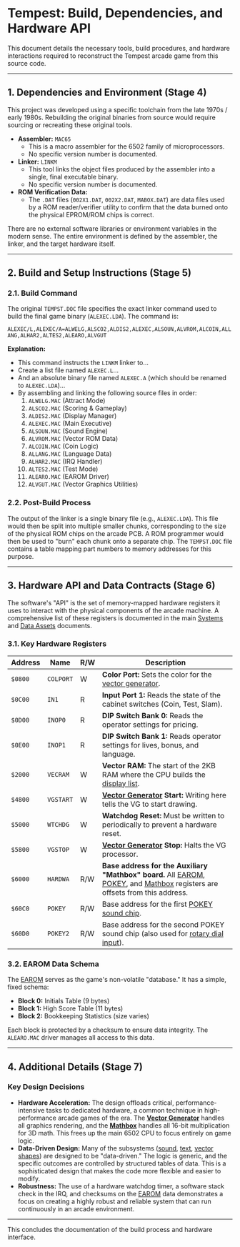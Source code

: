 # Tempest: Build, Dependencies, and Hardware API

This document details the necessary tools, build procedures, and hardware interactions required to reconstruct the Tempest arcade game from this source code.

---

## 1. Dependencies and Environment (Stage 4)

This project was developed using a specific toolchain from the late 1970s / early 1980s. Rebuilding the original binaries from source would require sourcing or recreating these original tools.

-   **Assembler:** `MAC65`
    -   This is a macro assembler for the 6502 family of microprocessors.
    -   No specific version number is documented.
-   **Linker:** `LINKM`
    -   This tool links the object files produced by the assembler into a single, final executable binary.
    -   No specific version number is documented.
-   **ROM Verification Data:**
    -   The `.DAT` files (`002X1.DAT`, `002X2.DAT`, `MABOX.DAT`) are data files used by a ROM reader/verifier utility to confirm that the data burned onto the physical EPROM/ROM chips is correct.

There are no external software libraries or environment variables in the modern sense. The entire environment is defined by the assembler, the linker, and the target hardware itself.

---

## 2. Build and Setup Instructions (Stage 5)

### 2.1. Build Command

The original `TEMPST.DOC` file specifies the exact linker command used to build the final game binary (`ALEXEC.LDA`). The command is:

`ALEXEC/L,ALEXEC/A=ALWELG,ALSCO2,ALDIS2,ALEXEC,ALSOUN,ALVROM,ALCOIN,ALLANG,ALHAR2,ALTES2,ALEARO,ALVGUT`

**Explanation:**
-   This command instructs the `LINKM` linker to...
-   Create a list file named `ALEXEC.L`...
-   And an absolute binary file named `ALEXEC.A` (which should be renamed to `ALEXEC.LDA`)...
-   By assembling and linking the following source files in order:
    1.  `ALWELG.MAC` (Attract Mode)
    2.  `ALSCO2.MAC` (Scoring & Gameplay)
    3.  `ALDIS2.MAC` (Display Manager)
    4.  `ALEXEC.MAC` (Main Executive)
    5.  `ALSOUN.MAC` (Sound Engine)
    6.  `ALVROM.MAC` (Vector ROM Data)
    7.  `ALCOIN.MAC` (Coin Logic)
    8.  `ALLANG.MAC` (Language Data)
    9.  `ALHAR2.MAC` (IRQ Handler)
    10. `ALTES2.MAC` (Test Mode)
    11. `ALEARO.MAC` (EAROM Driver)
    12. `ALVGUT.MAC` (Vector Graphics Utilities)

### 2.2. Post-Build Process

The output of the linker is a single binary file (e.g., `ALEXEC.LDA`). This file would then be split into multiple smaller chunks, corresponding to the size of the physical ROM chips on the arcade PCB. A ROM programmer would then be used to "burn" each chunk onto a separate chip. The `TEMPST.DOC` file contains a table mapping part numbers to memory addresses for this purpose.

---

## 3. Hardware API and Data Contracts (Stage 6)

The software's "API" is the set of memory-mapped hardware registers it uses to interact with the physical components of the arcade machine. A comprehensive list of these registers is documented in the main [Systems](./SYSTEMS.md) and [Data Assets](./DATA_ASSETS.md) documents.

### 3.1. Key Hardware Registers

| Address | Name | R/W | Description |
|---|---|---|---|
| `$0800` | `COLPORT` | W | **Color Port:** Sets the color for the [vector generator](./SYSTEMS.md#1-vector-graphics-engine). |
| `$0C00` | `IN1` | R | **Input Port 1:** Reads the state of the cabinet switches (Coin, Test, Slam). |
| `$0D00` | `INOP0` | R | **DIP Switch Bank 0:** Reads the operator settings for pricing. |
| `$0E00` | `INOP1` | R | **DIP Switch Bank 1:** Reads operator settings for lives, bonus, and language. |
| `$2000` | `VECRAM`| W | **Vector RAM:** The start of the 2KB RAM where the CPU builds the [display list](./SYSTEMS.md#1-vector-graphics-engine). |
| `$4800` | `VGSTART` | W | **[Vector Generator](./SYSTEMS.md#1-vector-graphics-engine) Start:** Writing here tells the VG to start drawing. |
| `$5000` | `WTCHDG` | W | **Watchdog Reset:** Must be written to periodically to prevent a hardware reset. |
| `$5800` | `VGSTOP` | W | **[Vector Generator](./SYSTEMS.md#1-vector-graphics-engine) Stop:** Halts the VG processor. |
| `$6000` | `HARDWA` | R/W| **Base address for the Auxiliary "Mathbox" board.** All [EAROM](./SYSTEMS.md#37-earom-non-volatile-storage), [POKEY](./SYSTEMS.md#6-sound-engine-alsounmac), and [Mathbox](./SYSTEMS.md#2-mathbox-co-processor) registers are offsets from this address. |
| `$60C0` | `POKEY` | R/W | Base address for the first [POKEY sound chip](./SYSTEMS.md#6-sound-engine-alsounmac). |
| `$60D0` | `POKEY2`| R/W | Base address for the second POKEY sound chip (also used for [rotary dial input](./UI.md#22-rotary-controller)). |

### 3.2. EAROM Data Schema

The [EAROM](./SYSTEMS.md#37-earom-non-volatile-storage) serves as the game's non-volatile "database." It has a simple, fixed schema:
-   **Block 0:** Initials Table (9 bytes)
-   **Block 1:** High Score Table (11 bytes)
-   **Block 2:** Bookkeeping Statistics (size varies)

Each block is protected by a checksum to ensure data integrity. The `ALEARO.MAC` driver manages all access to this data.

---

## 4. Additional Details (Stage 7)

### Key Design Decisions
-   **Hardware Acceleration:** The design offloads critical, performance-intensive tasks to dedicated hardware, a common technique in high-performance arcade games of the era. The **[Vector Generator](./SYSTEMS.md#1-vector-graphics-engine)** handles all graphics rendering, and the **[Mathbox](./SYSTEMS.md#2-mathbox-co-processor)** handles all 16-bit multiplication for 3D math. This frees up the main 6502 CPU to focus entirely on game logic.
-   **Data-Driven Design:** Many of the subsystems ([sound](./SYSTEMS.md#6-sound-engine-alsounmac), [text](./DATA_ASSETS.md#1-text-and-language-data), [vector shapes](./DATA_ASSETS.md#2-vector-shapes)) are designed to be "data-driven." The logic is generic, and the specific outcomes are controlled by structured tables of data. This is a sophisticated design that makes the code more flexible and easier to modify.
-   **Robustness:** The use of a hardware watchdog timer, a software stack check in the IRQ, and checksums on the [EAROM](./SYSTEMS.md#37-earom-non-volatile-storage) data demonstrates a focus on creating a highly robust and reliable system that can run continuously in an arcade environment.

---

This concludes the documentation of the build process and hardware interface. 